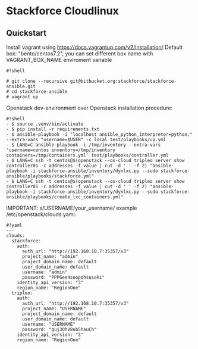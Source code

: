 # Stackforce Cloudlinux #
## Quickstart ##
Install vagrant using https://docs.vagrantup.com/v2/installation/
Default box: "bento/centos7.2", you can set different box name with VAGRANT_BOX_NAME enviroment variable

```
#!shell

# git clone --recursive git@bitbucket.org:stackforce/stackforce-ansible.git
# cd stackforce-ansible
# vagrant up
```

Openstack dev-environment over Openstack installation procedure:

```
#!shell
- $ source .venv/bin/activate
- $ pip install -r requirements.txt
- $ ansible-playbook -i "localhost ansible_python_interpreter=python," --extra-vars "username=$USER" -c local test/playbooks/up.yml
- $ LANG=C ansible-playbook -i /tmp/inventory --extra-vars 'username=centos inventory=/tmp/inventory containers=/tmp/containers.yml' test/playbooks/controller.yml
- $ LANG=C ssh -t centos@$(openstack --os-cloud tripleo server show controller01 -c addresses -f value | cut -d ' ' -f 2) "ansible-playbook -i stackforce-ansible/inventory/dynlxc.py --sudo stackforce-ansible/playbooks/stackforce.yml"
- $ LANG=C ssh -t centos@$(openstack --os-cloud tripleo server show controller01 -c addresses -f value | cut -d ' ' -f 2) "ansible-playbook -i stackforce-ansible/inventory/dynlxc.py --sudo stackforce-ansible/playbooks/create_lxc_containers.yml"
```
IMPORTANT: s/USERNAME/your_username/
example /etc/openstack/clouds.yaml:

```
#!yaml
---
clouds:
  stackforce:
    auth:
      auth_url: "http://192.168.10.7:35357/v3"
      project_name: "admin"
      project_domain_name: default
      user_domain_name: default
      username: "admin"
      password: "PPPGee4soopohsusaki"
    identity_api_version: "3"
    region_name: "RegionOne"
  tripleo:
    auth:
      auth_url: "http://192.168.10.7:35357/v3"
      project_name: "USERNAME"
      project_domain_name: default
      user_domain_name: default
      username: "USERNAME"
      password: "guj3OhV8ub5hauCh"
    identity_api_version: "3"
    region_name: "RegionOne"

```
